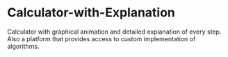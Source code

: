 # Calculator-with-Explanation
Calculator with graphical animation and detailed explanation of every step. 
Also a platform that provides access to custom implementation of algorithms.

